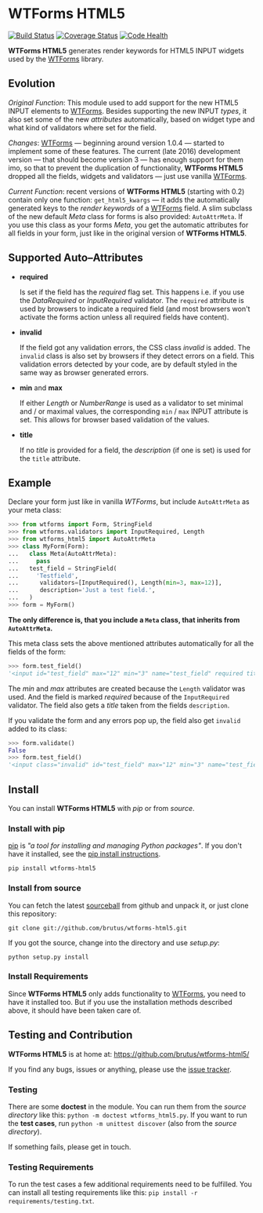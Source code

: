 # WTForms HTML5

[![Build Status](https://travis-ci.org/brutus/wtforms-html5.svg?branch=master)](https://travis-ci.org/brutus/wtforms-html5)
[![Coverage Status](https://coveralls.io/repos/github/brutus/wtforms-html5/badge.svg?branch=master)](https://coveralls.io/github/brutus/wtforms-html5?branch=master)
[![Code Health](https://landscape.io/github/brutus/wtforms-html5/master/landscape.svg?style=flat)](https://landscape.io/github/brutus/wtforms-html5/master)

__WTForms HTML5__ generates render keywords for HTML5 INPUT widgets used by the
[WTForms][] library.

## Evolution

_Original Function_: This module used to add support for the new HTML5 INPUT
elements to [WTForms][]. Besides supporting the new INPUT _types_, it also set
some of the new _attributes_ automatically, based on widget type and what kind
of validators where set for the field.

_Changes_: [WTForms][] — beginning around version 1.0.4 — started to implement
some of these features. The current (late 2016) development version — that
should become version 3 — has enough support for them imo, so that to prevent
the duplication of functionality, __WTForms HTML5__ dropped all the fields,
widgets and validators — just use vanilla [WTForms][].

_Current Function_: recent versions of __WTForms HTML5__ (starting with 0.2)
contain only one function: `get_html5_kwargs` — it adds the automatically
generated keys to the _render keywords_ of a [WTForms][] field. A slim subclass
of the new default _Meta_ class for forms is also provided: `AutoAttrMeta`. If
you use this class as your forms _Meta_, you get the automatic attributes for
all fields in your form, just like in the original version of __WTForms HTML5__.


## Supported Auto–Attributes

- __required__

  Is set if the field has the _required_ flag set. This happens i.e. if you use
  the _DataRequired_ or _InputRequired_ validator. The `required` attribute is
  used by browsers to indicate a required field (and most browsers won't
  activate the forms action unless all required fields have content).

- __invalid__

  If the field got any validation errors, the CSS class _invalid_ is added.
  The `invalid` class is also set by browsers if they detect errors on a field.
  This validation errors detected by your code, are by default styled in the
  same way as browser generated errors.

- __min__ and __max__

  If either _Length_ or _NumberRange_ is used as a validator to set minimal and
  / or maximal values, the corresponding `min` / `max` INPUT attribute is set.
  This allows for browser based validation of the values.

- __title__

  If no _title_ is provided for a field, the _description_ (if one is set) is
  used for the `title` attribute.


## Example

Declare your form just like in vanilla _WTForms_, but include `AutoAttrMeta`
as your meta class:

```py
>>> from wtforms import Form, StringField
>>> from wtforms.validators import InputRequired, Length
>>> from wtforms_html5 import AutoAttrMeta
>>> class MyForm(Form):
...   class Meta(AutoAttrMeta):
...     pass
...   test_field = StringField(
...     'Testfield',
...      validators=[InputRequired(), Length(min=3, max=12)],
...      description='Just a test field.',
...   )
>>> form = MyForm()
```

__The only difference is, that you include a `Meta` class, that inherits from
`AutoAttrMeta`.__

This meta class sets the above mentioned attributes automatically for all the
fields of the form:

```py
>>> form.test_field()
'<input id="test_field" max="12" min="3" name="test_field" required title="Just a test field." type="text" value="">'
```

The _min_ and _max_ attributes are created because the `Length` validator was
used. And the field is marked _required_ because of the `InputRequired`
validator. The field also gets a _title_ taken from the fields `description`.

If you validate the form and any errors pop up, the field also get `invalid`
added to its class:

```py
>>> form.validate()
False
>>> form.test_field()
'<input class="invalid" id="test_field" max="12" min="3" name="test_field" required title="Just a test field." type="text" value="">'
```


## Install

You can install __WTForms HTML5__ with _pip_ or from _source_.

### Install with pip

[pip][] is _"a tool for installing and managing Python packages"_. If you don't
have it installed, see the [pip install instructions][].

`pip install wtforms-html5`

### Install from source

You can fetch the latest [sourceball][] from github and unpack it, or just
clone this repository:

`git clone git://github.com/brutus/wtforms-html5.git`

If you got the source, change into the directory and use _setup.py_:

`python setup.py install`

### Install Requirements

Since __WTForms HTML5__ only adds functionality to [WTForms][], you need to
have it installed too. But if you use the installation methods described
above, it should have been taken care of.


## Testing and Contribution

__WTForms HTML5__ is at home at: https://github.com/brutus/wtforms-html5/

If you find any bugs, issues or anything, please use the [issue tracker][].

### Testing

There are some __doctest__ in the module. You can run them from the _source
directory_ like this: `python -m doctest wtforms_html5.py`. If you want to
run the __test cases__, run `python -m unittest discover`  (also from the
_source directory_).

If something fails, please get in touch.

### Testing Requirements

To run the test cases a few additional requirements need to be fulfilled. You
can install all testing requirements like this: ``pip install -r
requirements/testing.txt``.



[home]: https://github.com/brutus/wtforms-html5/
[sourceball]: https://github.com/brutus/wtforms-html5/zipball/master
[issue tracker]: https://github.com/brutus/wtforms-html5/issues

[WTForms]: http://wtforms.simplecodes.com/
[pip]: http://www.pip-installer.org/en/latest/index.html
[pip install instructions]: http://www.pip-installer.org/en/latest/installing.html
